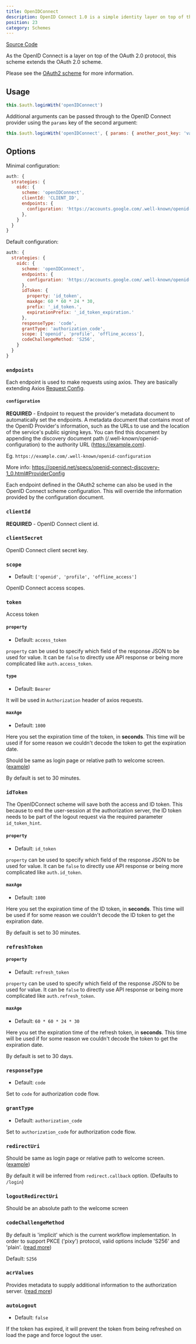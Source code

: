 ```yaml
---
title: OpenIDConnect
description: OpenID Connect 1.0 is a simple identity layer on top of the OAuth 2.0 protocol. It enables Clients to verify the identity of the End-User based on the authentication performed by an Authorization Server, as well as to obtain basic profile information about the End-User in an interoperable and REST-like manner.
position: 23
category: Schemes
---
```


[Source Code](https://github.com/nuxt-community/auth-module/blob/dev/src/schemes/openIDConnect.ts)

As the OpenID Connect is a layer on top of the OAuth 2.0 protocol, this scheme extends the OAuth 2.0 scheme.

Please see the [OAuth2 scheme](./oauth2) for more information.

## Usage

```js
this.$auth.loginWith('openIDConnect')
```

Additional arguments can be passed through to the OpenID Connect provider using the `params` key of the second argument:

```js
this.$auth.loginWith('openIDConnect', { params: { another_post_key: 'value' } })
```

## Options

Minimal configuration:

```js
auth: {
  strategies: {
    oidc: {
      scheme: 'openIDConnect',
      clientId: 'CLIENT_ID',
      endpoints: {
        configuration: 'https://accounts.google.com/.well-known/openid-configuration',
      },
    }
  }
}
```

Default configuration:

```js
auth: {
  strategies: {
    oidc: {
      scheme: 'openIDConnect',
      endpoints: {
        configuration: 'https://accounts.google.com/.well-known/openid-configuration',
      },
      idToken: {
        property: 'id_token',
        maxAge: 60 * 60 * 24 * 30,
        prefix: '_id_token.',
        expirationPrefix: '_id_token_expiration.'
      },
      responseType: 'code',
      grantType: 'authorization_code',
      scope: ['openid', 'profile', 'offline_access'],
      codeChallengeMethod: 'S256',
    }
  }
}
```

### `endpoints`

Each endpoint is used to make requests using axios. They are basically extending Axios [Request Config](https://github.com/axios/axios#request-config).

#### `configuration`

**REQUIRED** - Endpoint to request the provider's metadata document to automatically set the endpoints. A metadata document that contains most of the OpenID Provider's information, such as the URLs to use and the location of the service's public signing keys. You can find this document by appending the discovery document path (/.well-known/openid-configuration) to the authority URL (https://example.com).

Eg. `https://example.com/.well-known/openid-configuration`

More info: https://openid.net/specs/openid-connect-discovery-1_0.html#ProviderConfig

Each endpoint defined in the OAuth2 scheme can also be used in the OpenID Connect scheme configuration. This will override the information provided by the configuration document.

### `clientId`

**REQUIRED** - OpenID Connect client id.

### `clientSecret`

OpenID Connect client secret key.

### `scope`

- Default: `['openid', 'profile', 'offline_access']`

OpenID Connect access scopes.

### `token`

Access token

#### `property`

- Default: `access_token`

`property` can be used to specify which field of the response JSON to be used for value. It can be `false` to directly use API response or being more complicated like `auth.access_token`.

#### `type`

- Default: `Bearer`

It will be used in `Authorization` header of axios requests.

#### `maxAge`

- Default: `1800`

Here you set the expiration time of the token, in **seconds**.
This time will be used if for some reason we couldn't decode the token to get the expiration date.

Should be same as login page or relative path to welcome screen. ([example](https://github.com/nuxt-community/auth-module/blob/dev/examples/demo/pages/callback.vue))

By default is set to 30 minutes.

### `idToken`

The OpenIDConnect scheme will save both the access and ID token. This because to end the user-session at the authorization server, the ID token needs to be part of the logout request via the required parameter `id_token_hint`.

#### `property`

- Default: `id_token`

`property` can be used to specify which field of the response JSON to be used for value. It can be `false` to directly use API response or being more complicated like `auth.id_token`.

#### `maxAge`

- Default: `1800`

Here you set the expiration time of the ID token, in **seconds**.
This time will be used if for some reason we couldn't decode the ID token to get the expiration date.

By default is set to 30 minutes.

### `refreshToken`

#### `property`

- Default: `refresh_token`

`property` can be used to specify which field of the response JSON to be used for value. It can be `false` to directly use API response or being more complicated like `auth.refresh_token`.

#### `maxAge`

- Default: `60 * 60 * 24 * 30`

Here you set the expiration time of the refresh token, in **seconds**.
This time will be used if for some reason we couldn't decode the token to get the expiration date.

By default is set to 30 days.

### `responseType`

- Default: `code`

Set to `code` for authorization code flow.

### `grantType`

- Default: `authorization_code`

Set to `authorization_code` for authorization code flow.

### `redirectUri`

Should be same as login page or relative path to welcome screen. ([example](https://github.com/nuxt-community/auth-module/blob/dev/examples/demo/pages/callback.vue))

By default it will be inferred from `redirect.callback` option. (Defaults to `/login`)

### `logoutRedirectUri`

Should be an absolute path to the welcome screen

### `codeChallengeMethod`

By default is 'implicit' which is the current workflow implementation. In order to support PKCE ('pixy') protocol, valid options include 'S256' and 'plain'. ([read more](https://tools.ietf.org/html/rfc7636))

Default: `S256`

### `acrValues`

Provides metadata to supply additional information to the authorization server. ([read more](https://ldapwiki.com/wiki/Acr_values))

### `autoLogout`

- Default: `false`

If the token has expired, it will prevent the token from being refreshed on load the page and force logout the user.
